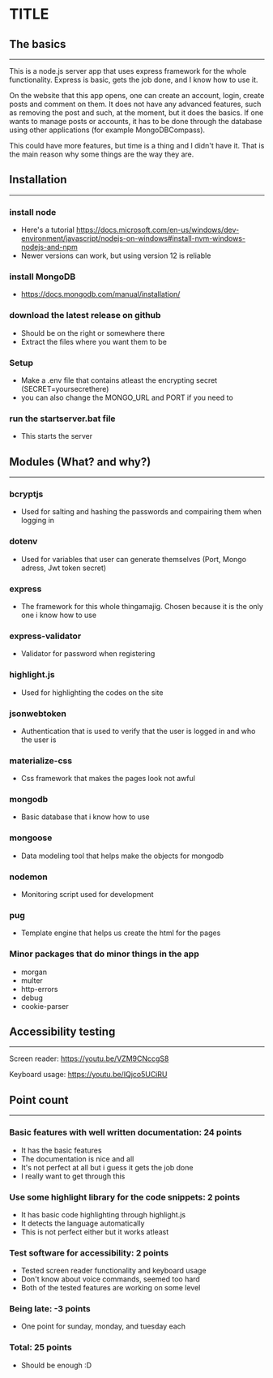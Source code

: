 # **TITLE**

## The basics
---
This is a node.js server app that uses express framework for the whole functionality. Express is basic, gets the job done, and I know how to use it. 

On the website that this app opens, one can create an account, login, create posts and comment on them. It does not have any advanced features, such as removing the post and such, at the moment, but it does the basics. If one wants to manage posts or accounts, it has to be done through the database using other applications (for example MongoDBCompass).

This could have more features, but time is a thing and I didn't have it. That is the main reason why some things are the way they are.

## Installation
---

### install node
- Here's a tutorial https://docs.microsoft.com/en-us/windows/dev-environment/javascript/nodejs-on-windows#install-nvm-windows-nodejs-and-npm
- Newer versions can work, but using version 12 is reliable

### install MongoDB
- https://docs.mongodb.com/manual/installation/

### download the latest release on github
- Should be on the right or somewhere there
- Extract the files where you want them to be

### Setup
- Make a .env file that contains atleast the encrypting secret (SECRET=yoursecrethere)
- you can also change the MONGO_URL and PORT if you need to

### run the startserver.bat file
- This starts the server




## Modules (What? and why?)
---

### bcryptjs
- Used for salting and hashing the passwords and compairing them when logging in

### dotenv
- Used for variables that user can generate themselves (Port, Mongo adress, Jwt token secret)

### express
- The framework for this whole thingamajig. Chosen because it is the only one i know how to use


### express-validator
- Validator for password when registering

### highlight.js
- Used for highlighting the codes on the site

### jsonwebtoken
- Authentication that is used to verify that the user is logged in and who the user is

### materialize-css
- Css framework that makes the pages look not awful

### mongodb
- Basic database that i know how to use

### mongoose
- Data modeling tool that helps make the objects for mongodb

### nodemon
- Monitoring script used for development

### pug
- Template engine that helps us create the html for the pages

### Minor packages that do minor things in the app
- morgan
- multer
- http-errors
- debug
- cookie-parser


## Accessibility testing
---
Screen reader: https://youtu.be/VZM9CNccgS8

Keyboard usage: https://youtu.be/IQjco5UCiRU


## Point count
---
### Basic features with well written documentation: 24 points
- It has the basic features
- The documentation is nice and all
- It's not perfect at all but i guess it gets the job done
- I really want to get through this

### Use some highlight library for the code snippets: 2 points
- It has basic code highlighting through highlight.js
- It detects the language automatically
- This is not perfect either but it works atleast

### Test software for accessibility: 2 points
- Tested screen reader functionality and keyboard usage
- Don't know about voice commands, seemed too hard
- Both of the tested features are working on some level

### Being late: -3 points
- One point for sunday, monday, and tuesday each

### Total: 25 points
-  Should be enough :D


